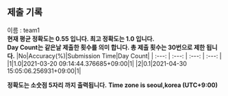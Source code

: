 


  
## 제출 기록  
이름 : team1  
**현재 평균 정확도는 0.55 입니다. 최고 정확도는 1.0 입니다.**  
**Day Count는 같은날 제출한 횟수를 의미 합니다. 총 제출 횟수는 30번으로 제한 됩니다.**
|No|Accuracy(%)|Submission Time|Day Count|
| :---: | :---: | :---: | :---: |
|1|1.0|2021-03-20 09:14:44.376685+09:00|1|
|2|0.1|2021-04-30 15:05:06.256931+09:00|1|


**정확도는 소숫점 5자리 까지 출력됩니다.**
**Time zone is seoul,korea (UTC+9:00)**

